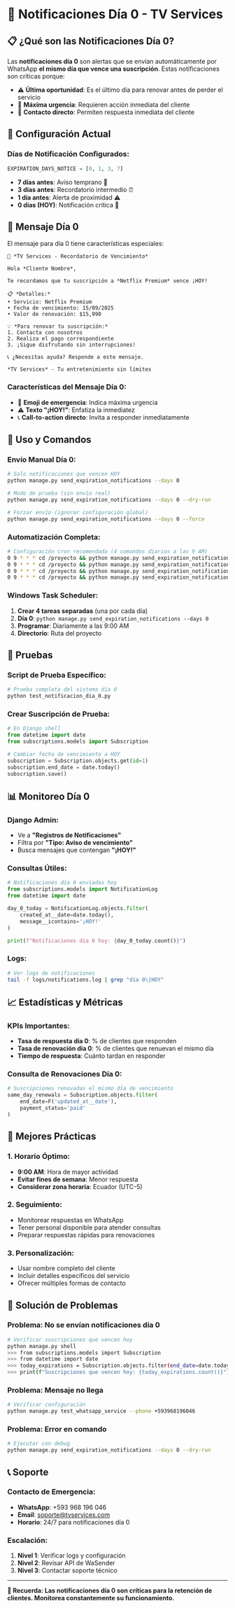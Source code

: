 # 🚨 Notificaciones Día 0 - TV Services

## 📋 ¿Qué son las Notificaciones Día 0?

Las **notificaciones día 0** son alertas que se envían automáticamente por WhatsApp **el mismo día que vence una suscripción**. Estas notificaciones son críticas porque:

- ⚠️ **Última oportunidad**: Es el último día para renovar antes de perder el servicio
- 🚨 **Máxima urgencia**: Requieren acción inmediata del cliente
- 📱 **Contacto directo**: Permiten respuesta inmediata del cliente

## 🎯 Configuración Actual

### Días de Notificación Configurados:
```python
EXPIRATION_DAYS_NOTICE = [0, 1, 3, 7]
```

- **7 días antes**: Aviso temprano 📅
- **3 días antes**: Recordatorio intermedio ⏰  
- **1 día antes**: Alerta de proximidad ⚠️
- **0 días (HOY)**: Notificación crítica 🚨

## 💬 Mensaje Día 0

El mensaje para día 0 tiene características especiales:

```
🚨 *TV Services - Recordatorio de Vencimiento*

Hola *Cliente Nombre*,

Te recordamos que tu suscripción a *Netflix Premium* vence ¡HOY!

📋 *Detalles:*
• Servicio: Netflix Premium
• Fecha de vencimiento: 15/09/2025
• Valor de renovación: $15,990

💡 *Para renovar tu suscripción:*
1. Contacta con nosotros
2. Realiza el pago correspondiente
3. ¡Sigue disfrutando sin interrupciones!

📞 ¿Necesitas ayuda? Responde a este mensaje.

*TV Services* - Tu entretenimiento sin límites
```

### Características del Mensaje Día 0:
- 🚨 **Emoji de emergencia**: Indica máxima urgencia
- ⚠️ **Texto "¡HOY!"**: Enfatiza la inmediatez
- 📞 **Call-to-action directo**: Invita a responder inmediatamente

## 🚀 Uso y Comandos

### Envío Manual Día 0:
```bash
# Solo notificaciones que vencen HOY
python manage.py send_expiration_notifications --days 0

# Modo de prueba (sin envío real)
python manage.py send_expiration_notifications --days 0 --dry-run

# Forzar envío (ignorar configuración global)
python manage.py send_expiration_notifications --days 0 --force
```

### Automatización Completa:
```bash
# Configuración cron recomendada (4 comandos diarios a las 9 AM)
0 9 * * * cd /proyecto && python manage.py send_expiration_notifications --days 0
0 9 * * * cd /proyecto && python manage.py send_expiration_notifications --days 1  
0 9 * * * cd /proyecto && python manage.py send_expiration_notifications --days 3
0 9 * * * cd /proyecto && python manage.py send_expiration_notifications --days 7
```

### Windows Task Scheduler:
1. **Crear 4 tareas separadas** (una por cada día)
2. **Día 0**: `python manage.py send_expiration_notifications --days 0`
3. **Programar**: Diariamente a las 9:00 AM
4. **Directorio**: Ruta del proyecto

## 🧪 Pruebas

### Script de Prueba Específico:
```bash
# Prueba completa del sistema día 0
python test_notificacion_dia_0.py
```

### Crear Suscripción de Prueba:
```python
# En Django shell
from datetime import date
from subscriptions.models import Subscription

# Cambiar fecha de vencimiento a HOY
subscription = Subscription.objects.get(id=1)
subscription.end_date = date.today()
subscription.save()
```

## 📊 Monitoreo Día 0

### Django Admin:
- Ve a **"Registros de Notificaciones"**
- Filtra por **"Tipo: Aviso de vencimiento"**
- Busca mensajes que contengan **"¡HOY!"**

### Consultas Útiles:
```python
# Notificaciones día 0 enviadas hoy
from subscriptions.models import NotificationLog
from datetime import date

day_0_today = NotificationLog.objects.filter(
    created_at__date=date.today(),
    message__icontains='¡HOY!'
)

print(f"Notificaciones día 0 hoy: {day_0_today.count()}")
```

### Logs:
```bash
# Ver logs de notificaciones
tail -f logs/notifications.log | grep "día 0\|HOY"
```

## 📈 Estadísticas y Métricas

### KPIs Importantes:
- **Tasa de respuesta día 0**: % de clientes que responden
- **Tasa de renovación día 0**: % de clientes que renuevan el mismo día
- **Tiempo de respuesta**: Cuánto tardan en responder

### Consulta de Renovaciones Día 0:
```python
# Suscripciones renovadas el mismo día de vencimiento
same_day_renewals = Subscription.objects.filter(
    end_date=F('updated_at__date'),
    payment_status='paid'
)
```

## 🎯 Mejores Prácticas

### 1. **Horario Óptimo**:
- **9:00 AM**: Hora de mayor actividad
- **Evitar fines de semana**: Menor respuesta
- **Considerar zona horaria**: Ecuador (UTC-5)

### 2. **Seguimiento**:
- Monitorear respuestas en WhatsApp
- Tener personal disponible para atender consultas
- Preparar respuestas rápidas para renovaciones

### 3. **Personalización**:
- Usar nombre completo del cliente
- Incluir detalles específicos del servicio
- Ofrecer múltiples formas de contacto

## 🔧 Solución de Problemas

### Problema: No se envían notificaciones día 0
```bash
# Verificar suscripciones que vencen hoy
python manage.py shell
>>> from subscriptions.models import Subscription
>>> from datetime import date
>>> today_expirations = Subscription.objects.filter(end_date=date.today(), is_active=True)
>>> print(f"Suscripciones que vencen hoy: {today_expirations.count()}")
```

### Problema: Mensaje no llega
```bash
# Verificar configuración
python manage.py test_whatsapp_service --phone +593968196046
```

### Problema: Error en comando
```bash
# Ejecutar con debug
python manage.py send_expiration_notifications --days 0 --dry-run
```

## 📞 Soporte

### Contacto de Emergencia:
- **WhatsApp**: +593 968 196 046
- **Email**: soporte@tvservices.com
- **Horario**: 24/7 para notificaciones día 0

### Escalación:
1. **Nivel 1**: Verificar logs y configuración
2. **Nivel 2**: Revisar API de WaSender
3. **Nivel 3**: Contactar soporte técnico

---

**🚨 Recuerda: Las notificaciones día 0 son críticas para la retención de clientes. Monitorea constantemente su funcionamiento.**
